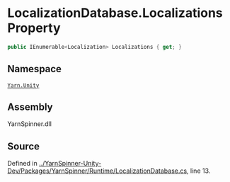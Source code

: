 <!-- This file was generated by a tool. Do not edit this file by hand. -->

# LocalizationDatabase.Localizations Property


```csharp
public IEnumerable<Localization> Localizations { get; }
```



## Namespace
[`Yarn.Unity`](/api/csharp/yarn.unity/README.md)

## Assembly
YarnSpinner.dll

## Source
Defined in [../YarnSpinner-Unity-Dev/Packages/YarnSpinner/Runtime/LocalizationDatabase.cs](https://github.com/YarnSpinnerTool/YarnSpinner-Unity//blob/develop/Runtime/LocalizationDatabase.cs#L13), line 13.
